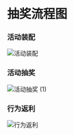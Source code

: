 # 抽奖流程图
### 活动装配
![活动装配](https://github.com/user-attachments/assets/bc409d6b-7e8a-444f-9a52-8482fdef8026)

### 活动抽奖
![活动抽奖 (1)](https://github.com/user-attachments/assets/318ae4b5-280c-46ea-99f2-09f4e2fe24fb)

### 行为返利
![行为返利](https://github.com/user-attachments/assets/5602c1f9-629f-41bc-ab98-c0370561244f)
